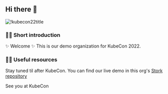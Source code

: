 ## Hi there 👋

![!kubecon22title](https://github.com/stork-kubecon22/.github/blob/main/KubeCon22Title.png)
### 🙋‍♀ Short introduction

✨ Welcome ✨
This is our demo organization for KubeCon 2022.

### 👩‍💻 Useful resources
Stay tuned til after KubeCon.
You can find our live demo in this org's [Stork repository](github.com/stork-kubecon22/stork)

See you at KubeCon
<!--

**Here are some ideas to get you started:**

🙋‍♀️ A short introduction - what is your organization all about?
🌈 Contribution guidelines - how can the community get involved?
👩‍💻 Useful resources - where can the community find your docs? Is there anything else the community should know?
🍿 Fun facts - what does your team eat for breakfast?
🧙 Remember, you can do mighty things with the power of [Markdown](https://docs.github.com/github/writing-on-github/getting-started-with-writing-and-formatting-on-github/basic-writing-and-formatting-syntax)
-->
